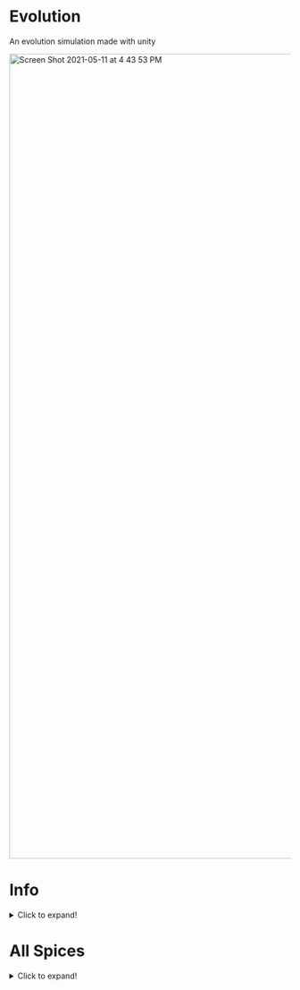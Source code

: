 # Evolution
An evolution simulation made with unity

<img width="1440" alt="Screen Shot 2021-05-11 at 4 43 53 PM" src="https://user-images.githubusercontent.com/77522246/117893664-1569b180-b278-11eb-9fbc-ce17dc60b0b0.png">


# Info
<details>
  <summary>Click to expand!</summary>
  
 This is an  evolution simulation made in unity with c# where populations can evolve and go extinct.

Inspired by [Sebastian Lague's video on simulating an ecosystem](https://www.youtube.com/watch?v=r_It_X7v-1E&t=0s) And yes the bunny, fox, and plant models are made to look like the models he has because i had no idea how to make something diferent so i just remade them
  
 </details>
 
 # All Spices
 <details>
  <summary>Click to expand!</summary>
  
  Currently there are 6 animal spices in total plants, bunnies, foxes, bears, woves, and wild boars.
  
  ## Plants
  
  <img width="380" alt="Screen Shot 2021-04-09 at 3 24 16 PM" src="https://user-images.githubusercontent.com/77522246/117895004-c5401e80-b27a-11eb-86f6-5af4e7e1870b.png">

  
  ## Bunnies
  <img width="282" alt="Screen Shot 2021-04-09 at 3 26 16 PM" src="https://user-images.githubusercontent.com/77522246/117894744-40550500-b27a-11eb-91a0-fa348661e94a.png">
  
`Diet`: `Plants`.

`Speed`: `6`

`Strength`: `1`

`Off Spring Amount`: `2`

`Vison Distance`: `20`

`Reperductive Urge`: `0.3`

`Critical Percent`: `0.5`

**Note that the all these variables can change over time when running the simulation but these are the starting variables.**

 ## Foxes

<img width="278" alt="Screen Shot 2021-05-11 at 5 05 43 PM" src="https://user-images.githubusercontent.com/77522246/117895208-22d46b00-b27b-11eb-8643-ac65a4a7fa48.png">

`Diet`: `Bunnies`, `Wolves`, `Wild Boars`.

`Speed`: `6`

`Strength`: `4`

`Off Spring Amount`: `1`

`Vison Distance`: `20`

`Reperductive Urge`: `0.2`

`Critical Percent`: `0.5`

**Note that the all these variables can change over time when running the simulation but these are the starting variables.**

 ## Bears
 
<img width="254" alt="Screen Shot 2021-05-11 at 5 07 50 PM" src="https://user-images.githubusercontent.com/77522246/117895371-6cbd5100-b27b-11eb-861e-5ffc86b894d5.png">

`Diet`: `Plants`, `Bunnies`, `Foxes`, `Wolves`, `Wild Boars`, and even `Bears` if need be.

`Speed`: `6`

`Strength`: `4`

`Off Spring Amount`: `1`

`Vison Distance`: `20`

`Reperductive Urge`: `0.2`

`Critical Percent`: `0.5`

**Note that the all these variables can change over time when running the simulation but these are the starting variables.**

## Wolves

 <img width="340" alt="Screen Shot 2021-05-11 at 5 11 12 PM" src="https://user-images.githubusercontent.com/77522246/117895585-e48b7b80-b27b-11eb-9e1b-c88fe24af653.png">


`Diet`: `Bunnies`, `Foxes`, `Wild Boars` and even `Wolves` if need be.

`Speed`: `10`

`Strength`: `6`

`Off Spring Amount`: `2`

`Vison Distance`: `40`

`Reperductive Urge`: `0.2`

`Critical Percent`: `0.5`

**Note that the all these variables can change over time when running the simulation but these are the starting variables.**

## Wild Boars

<img width="311" alt="Screen Shot 2021-05-11 at 5 45 35 PM" src="https://user-images.githubusercontent.com/77522246/117897759-b2304d00-b280-11eb-80b9-905ce67949a0.png">


`Diet`: `Foxes`, `Bears`, `Wolves`.

`Speed`: `6`

`Strength`: `7`

`Off Spring Amount`: `3`

`Vison Distance`: `20`

`Reperductive Urge`: `0.2`

`Critical Percent`: `0.5`

**Note that the all these variables can change over time when running the simulation but these are the starting variables.**
  
   </details>
